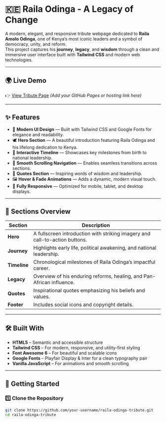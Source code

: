 # 🇰🇪 Raila Odinga - A Legacy of Change

A modern, elegant, and responsive tribute webpage dedicated to **Raila Amolo Odinga**, one of Kenya’s most iconic leaders and a symbol of democracy, unity, and reform.  
This project captures his **journey**, **legacy**, and **wisdom** through a clean and immersive user interface built with **Tailwind CSS** and modern web technologies.

---

## 🌍 Live Demo
👉 [View Tribute Page](#) *(Add your GitHub Pages or hosting link here)*

---

## ✨ Features

- 🎨 **Modern UI Design** — Built with Tailwind CSS and Google Fonts for elegance and readability.  
- 🕊️ **Hero Section** — A beautiful introduction featuring Raila Odinga and his lifelong dedication to Kenya.  
- 📜 **Interactive Timeline** — Showcases key milestones from birth to national leadership.  
- 🧭 **Smooth Scrolling Navigation** — Enables seamless transitions across sections.  
- 💬 **Quotes Section** — Inspiring words of wisdom and leadership.  
- 🖼️ **Hover & Fade Animations** — Adds a dynamic, modern visual touch.  
- 📱 **Fully Responsive** — Optimized for mobile, tablet, and desktop displays.

---

## 🧠 Sections Overview

| Section | Description |
|----------|-------------|
| **Hero** | A fullscreen introduction with striking imagery and call-to-action buttons. |
| **Journey** | Highlights early life, political awakening, and national leadership. |
| **Timeline** | Chronological milestones of Raila Odinga’s impactful career. |
| **Legacy** | Overview of his enduring reforms, healing, and Pan-African influence. |
| **Quotes** | Inspirational quotes emphasizing his beliefs and values. |
| **Footer** | Includes social icons and copyright details. |

---

## 🛠️ Built With

- **HTML5** – Semantic and accessible structure  
- **Tailwind CSS** – For modern, responsive, and utility-first styling  
- **Font Awesome 6** – For beautiful and scalable icons  
- **Google Fonts** – Playfair Display & Inter for a clean typography pair  
- **Vanilla JavaScript** – For animations and smooth scrolling  

---

## 🚀 Getting Started

### 1️⃣ Clone the Repository
```bash
git clone https://github.com/your-username/raila-odinga-tribute.git
cd raila-odinga-tribute
